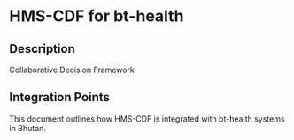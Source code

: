 # HMS-CDF for bt-health

## Description

Collaborative Decision Framework

## Integration Points

This document outlines how HMS-CDF is integrated with bt-health systems in Bhutan.
